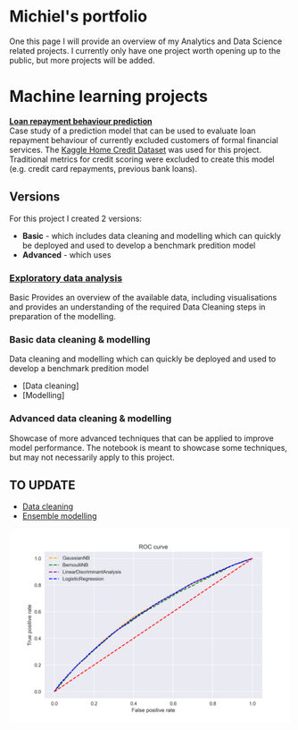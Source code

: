# Michiel's portfolio
One this page I will provide an overview of my Analytics and Data Science related projects. I currently only have one project worth opening up to the public, but more projects will be added.



# Machine learning projects
**[Loan repayment behaviour prediction](https://github.com/Dutchmick/loan_repayment_prediction)**<br/>
Case study of a prediction model that can be used to evaluate loan repayment behaviour of currently excluded customers of formal financial services. The [Kaggle Home Credit Dataset](https://www.kaggle.com/c/home-credit-default-risk) was used for this project. Traditional metrics for credit scoring were excluded to create this model (e.g. credit card repayments, previous bank loans).

## Versions
For this project I created 2 versions:
- **Basic** - which includes data cleaning and modelling which can quickly be deployed and used to develop a benchmark predition model
- **Advanced** - which uses 


### [Exploratory data analysis](https://github.com/Dutchmick/loan_repayment_prediction/blob/master/notebooks/Homecred%20-%20Exploratory%20analysis.ipynb)
Basic
Provides an overview of the available data, including visualisations and provides an understanding of the required Data Cleaning steps in preparation of the modelling.

### Basic data cleaning & modelling
Data cleaning and modelling which can quickly be deployed and used to develop a benchmark predition model
- [Data cleaning]
- [Modelling]

### Advanced data cleaning & modelling
Showcase of more advanced techniques that can be applied to improve model performance. The notebook is meant to showcase some techniques, but may not necessarily apply to this project.

TO UPDATE
- 
- [Data cleaning](https://github.com/Dutchmick/loan_repayment_prediction/blob/master/notebooks/Homecred%20-%20Data%20cleaning.ipynb)
- [Ensemble modelling](https://github.com/Dutchmick/loan_repayment_prediction/blob/master/notebooks/Homecred%20-%20ML%20ensemble.ipynb)




![](/Images/ROC_graph.png)


<br/><br/><br/><br/><br/><br/><br/><br/><br/><br/><br/><br/><br/><br/><br/><br/><br/><br/><br/><br/><br/>


